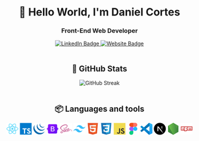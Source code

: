 <!-- HEADER SECTION -->
<div align="center">
<h1>👋 Hello World, I'm Daniel Cortes</h1>
<h3>Front-End Web Developer</h3>
  <a href="https://www.linkedin.com/in/danielcortesdev">
    <img alt="LinkedIn Badge" src="https://img.shields.io/badge/LinkedIn-0077B5?logo=linkedin&style=for-the-badge" />
  </a>
  <a href="https://danielcortes.tech">
    <img alt="Website Badge" src="https://img.shields.io/badge/💻 danielcortes.tech-9381ff?style=for-the-badge" />
  </a>
</div>

<!-- STATS SECTION -->
<br />
<div align="center">
  <h2>🧪 GitHub Stats</h2>
  <img src="https://github-readme-streak-stats.herokuapp.com?user=danieldevcode&theme=transparent&mode=weekly" 
    alt="GitHub Streak" 
  />
</div>  

<!-- SKILLS SECTION -->
<br />
<div align="center">
  <h2>📦 Languages and tools</h2>
  <img src="https://raw.githubusercontent.com/devicons/devicon/55609aa5bd817ff167afce0d965585c92040787a/icons/react/react-original.svg" 
    height="32" 
    width="32" 
  />
  <img src="https://raw.githubusercontent.com/devicons/devicon/55609aa5bd817ff167afce0d965585c92040787a/icons/typescript/typescript-original.svg"
    height="32"
    width="32"
  />
  <img src="https://raw.githubusercontent.com/devicons/devicon/55609aa5bd817ff167afce0d965585c92040787a/icons/jquery/jquery-plain.svg"
    height="32"
    width="32"
  />
  <img src="https://raw.githubusercontent.com/devicons/devicon/55609aa5bd817ff167afce0d965585c92040787a/icons/bootstrap/bootstrap-original.svg"
    height="32"
    width="32"
  />
  <img src="https://raw.githubusercontent.com/devicons/devicon/55609aa5bd817ff167afce0d965585c92040787a/icons/sass/sass-original.svg"
    height="32"
    width="32"
  />
  <img src="https://raw.githubusercontent.com/devicons/devicon/55609aa5bd817ff167afce0d965585c92040787a/icons/tailwindcss/tailwindcss-plain.svg"
    height="32"
    width="32"
  /> 
  <img src="https://raw.githubusercontent.com/devicons/devicon/55609aa5bd817ff167afce0d965585c92040787a/icons/html5/html5-original.svg"
    height="32"
    width="32"
  />  
  <img src="https://raw.githubusercontent.com/devicons/devicon/55609aa5bd817ff167afce0d965585c92040787a/icons/css3/css3-original.svg"
    height="32"
    width="32"
  />
  <img src="https://raw.githubusercontent.com/devicons/devicon/55609aa5bd817ff167afce0d965585c92040787a/icons/javascript/javascript-original.svg"
    height="32"
    width="32"
  />  
  <img src="https://raw.githubusercontent.com/devicons/devicon/55609aa5bd817ff167afce0d965585c92040787a/icons/figma/figma-original.svg"
    height="32"
    width="32"
  />
  <img src="https://raw.githubusercontent.com/devicons/devicon/55609aa5bd817ff167afce0d965585c92040787a/icons/vscode/vscode-original.svg"
    height="32"
    width="32"
  />
  <img src="https://raw.githubusercontent.com/devicons/devicon/55609aa5bd817ff167afce0d965585c92040787a/icons/nextjs/nextjs-original.svg"
    height="32"
    width="32"
  />
  <img src="https://raw.githubusercontent.com/devicons/devicon/55609aa5bd817ff167afce0d965585c92040787a/icons/nodejs/nodejs-original.svg"
    height="32"
    width="32"
  />
  <img src="https://raw.githubusercontent.com/devicons/devicon/55609aa5bd817ff167afce0d965585c92040787a/icons/npm/npm-original-wordmark.svg"
    height="32"
    width="32"
  />
</div>
